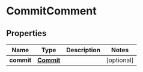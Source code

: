 # CommitComment

## Properties
Name | Type | Description | Notes
------------ | ------------- | ------------- | -------------
**commit** | [**Commit**](Commit.md) |  |  [optional]
